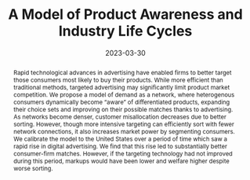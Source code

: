 ---
# Documentation: https://sourcethemes.com/academic/docs/managing-content/

title: 'A Model of Product Awareness and Industry Life Cycles'
subtitle: ''
summary: "Rapid technological advances in advertising have enabled firms to better target those consumers
most likely to buy their products. While more efficient than traditional methods, targeted
advertising may significantly limit product market competition. We propose a model of demand
as a network, where heterogenous consumers dynamically become “aware” of differentiated
products, expanding their choice sets and improving on their possible matches thanks to advertising."
authors:
- Laurent Cavenaile
- Murat Alp Celik
- Jesse Perla
- Pau Roldan-Blanco
categories: []
date: '2023-03-30'
lastmod: 2023-03-30T06:20:03-07:00
featured: true
draft: false

# Featured image
# To use, add an image named `featured.jpg/png` to your page's folder.
# Focal points: Smart, Center, TopLeft, Top, TopRight, Left, Right, BottomLeft, Bottom, BottomRight.
image:
  caption: ''
  focal_point: ''
  preview_only: false

# Projects (optional).
#   Associate this post with one or more of your projects.
#   Simply enter your project's folder or file name without extension.
#   E.g. `projects = ["internal-project"]` references `content/project/deep-learning/index.md`.
projects: ["information-diffusion"]
publishDate: '2023-03-30T13:19:59.050789Z'
publication_types:
- 9
publication: '**R&R (2nd Round) at Econometrica**'
abstract: "Rapid technological advances in advertising have enabled firms to better target those consumers
most likely to buy their products. While more efficient than traditional methods, targeted
advertising may significantly limit product market competition. We propose a model of demand
as a network, where heterogenous consumers dynamically become “aware” of differentiated
products, expanding their choice sets and improving on their possible matches thanks to advertising.
As networks become denser, customer misallocation decreases due to better sorting.
However, though more intensive targeting can efficiently sort with fewer network connections, it
also increases market power by segmenting consumers. We calibrate the model to the United
States over a period of time which saw a rapid rise in digital advertising. We find that this rise
led to substantially better consumer-firm matches. However, if the targeting technology had not
improved during this period, markups would have been lower and welfare higher despite worse
sorting."
---